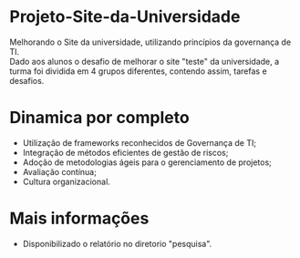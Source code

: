 # Projeto-Site-da-Universidade
Melhorando o Site da universidade, utilizando princípios da governança de TI.</br>
Dado aos alunos o desafio de melhorar o site "teste" da universidade, a turma foi dividida em 4 grupos diferentes, contendo assim, tarefas e desafios. 
# Dinamica por completo
* Utilização de frameworks reconhecidos de Governança de TI;
* Integração de métodos eficientes de gestão de riscos;
* Adoção de metodologias ágeis para o gerenciamento de projetos;
* Avaliação contínua;
* Cultura organizacional.
# Mais informações
* Disponibilizado o relatório no diretorio "pesquisa".
